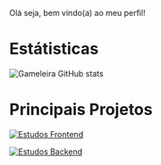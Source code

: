 Olá seja, bem vindo(a) ao meu perfil!

# Estátisticas
![Gameleira GitHub stats](https://github-readme-stats.vercel.app/api?username=GAMELEIRA&show_icons=true&theme=tokyonight)

# Principais Projetos

[![Estudos Frontend](https://github-readme-stats.vercel.app/api/pin/?username=GAMELEIRA&repo=estudos-frontend&theme=tokyonight&show_icons=true)](https://github.com/GAMELEIRA/estudos-frontend)

[![Estudos Backend](https://github-readme-stats.vercel.app/api/pin/?username=GAMELEIRA&repo=estudos-frontend&theme=tokyonight&show_icons=true)](https://github.com/GAMELEIRA/estudos-backend)


